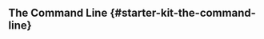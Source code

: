 ## The Command Line {#starter-kit-the-command-line}

```{r child='../../shared/intro/the-command-line.md'}
```
